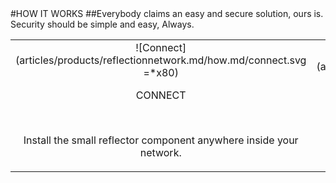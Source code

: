 <div class="product-how" markdown="1">
#HOW IT WORKS
##Everybody claims an easy and secure solution, ours is.<br/>Security should be simple and easy, Always.
<br/>

|   |   |   |
|:------:|:----------:|:----------:|
| ![Connect] (articles/products/reflectionnetwork.md/how.md/connect.svg =*x80)<p class="how-title">CONNECT</p><br/><p class="how-description">Install the small reflector component anywhere inside your network.</p> | ![Configure] (articles/products/reflectionnetwork.md/how.md/configure.svg =*x80)<p class="how-title">CONFIGURE & INSTALL</p><br/><p class="how-description">Configure your DNS to point to the new IP we provide.</p> | ![Done] (articles/products/reflectionnetwork.md/how.md/done.svg =*x80)<p class="how-title">YAY! DONE</p><br/><p class="how-description">Close your firewall leaving zero ports open. Bye bye hackers!</p > |
</div>